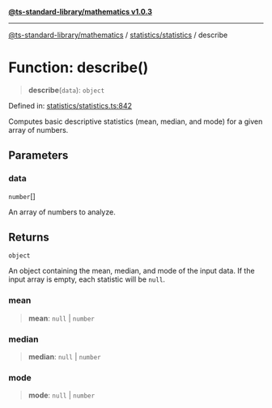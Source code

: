 [**@ts-standard-library/mathematics v1.0.3**](../../../README.md)

***

[@ts-standard-library/mathematics](../../../README.md) / [statistics/statistics](../README.md) / describe

# Function: describe()

> **describe**(`data`): `object`

Defined in: [statistics/statistics.ts:842](https://github.com/gabaudette/ts-stdlib/blob/be448e6a9d9c20c6c2f27f6550ce4e65fc8c9b89/packages/mathematics/src/statistics/statistics.ts#L842)

Computes basic descriptive statistics (mean, median, and mode) for a given array of numbers.

## Parameters

### data

`number`[]

An array of numbers to analyze.

## Returns

`object`

An object containing the mean, median, and mode of the input data.
         If the input array is empty, each statistic will be `null`.

### mean

> **mean**: `null` \| `number`

### median

> **median**: `null` \| `number`

### mode

> **mode**: `null` \| `number`
